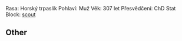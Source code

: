 
Rasa: Horský trpaslík
Pohlaví: Muž
Věk: 307 let
Přesvědčení: ChD
Stat Block: [scout](https://5e.tools/bestiary.html#scout_mm)


## Other